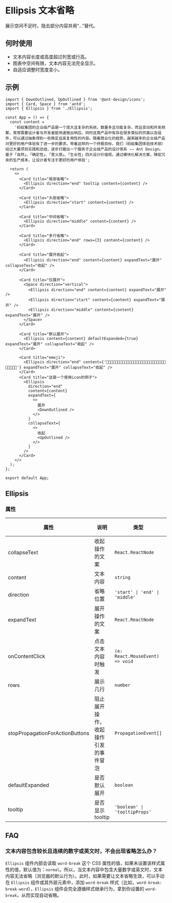 # Ellipsis 文本省略

展示空间不足时，隐去部分内容并用“...”替代。

## 何时使用

- 文本内容长度或高度超过列宽或行高。
- 图表中空间有限，文本内容无法完全显示。
- 自适应调整时宽度变小。

## 示例

```tsx
import { DownOutlined, UpOutlined } from '@ant-design/icons';
import { Card, Space } from 'antd';
import { Ellipsis } from './Ellipsis';

const App = () => {
  const content =
    '蚂蚁集团的企业级产品是一个庞大且复杂的系统，数量多且功能复杂，而且变动和并发频繁，常常需要设计者与开发者能快速做出响应。同时这类产品中有存在很多类似的页面以及组件，可以通过抽象得到一些稳定且高复用性的内容。随着商业化的趋势，越来越多的企业级产品对更好的用户体验有了进一步的要求。带着这样的一个终极目标，我们（蚂蚁集团体验技术部）经过大量项目实践和总结，逐步打磨出一个服务于企业级产品的设计体系 —— Ant Design。基于「自然」、「确定性」、「意义感」、「生长性」四大设计价值观，通过模块化解决方案，降低冗余的生产成本，让设计者专注于更好的用户体验';

  return (
    <>
      <Card title="尾部省略">
        <Ellipsis direction="end" tooltip content={content} />
      </Card>

      <Card title="头部省略">
        <Ellipsis direction="start" content={content} />
      </Card>

      <Card title="中间省略">
        <Ellipsis direction="middle" content={content} />
      </Card>

      <Card title="多行省略">
        <Ellipsis direction="end" rows={3} content={content} />
      </Card>

      <Card title="展开收起">
        <Ellipsis direction="end" content={content} expandText="展开" collapseText="收起" />
      </Card>

      <Card title="仅展开">
        <Space direction="vertical">
          <Ellipsis direction="end" content={content} expandText="展开" />
          <Ellipsis direction="start" content={content} expandText="展开" />
          <Ellipsis direction="middle" content={content} expandText="展开" />
        </Space>
      </Card>

      <Card title="默认展开">
        <Ellipsis content={content} defaultExpanded={true} expandText="展开" collapseText="收起" />
      </Card>

      <Card title="emoji">
        <Ellipsis direction="end" content={'🎉🎉🎉🎉🎉🎉🎉🎉🎉🎉🎉🎉🎉🎉🎉🎉🎉🎉🎉🎉🎉🎉🎉🎉🎉🎉🎉🎉🎉🎉🎉'} expandText="展开" collapseText="收起" />
      </Card>
      <Card title="这是一个使用icon的例子">
        <Ellipsis
          direction="end"
          content={content}
          expandText={
            <>
              展开
              <DownOutlined />
            </>
          }
          collapseText={
            <>
              收起
              <UpOutlined />
            </>
          }
        />
      </Card>
    </>
  );
};

export default App;
```

## Ellipsis

### 属性

| 属性                            | 说明                                 | 类型                            | 默认值  |
| ------------------------------- | ------------------------------------ | ------------------------------- | ------- |
| collapseText                    | 收起操作的文案                       | `React.ReactNode`               | `''`    |
| content                         | 文本内容                             | `string`                        | -       |
| direction                       | 省略位置                             | `'start' \| 'end' \| 'middle'`  | `'end'` |
| expandText                      | 展开操作的文案                       | `React.ReactNode`               | `''`    |
| onContentClick                  | 点击文本内容时触发                   | `(e: React.MouseEvent) => void` | -       |
| rows                            | 展示几行                             | `number`                        | `1`     |
| stopPropagationForActionButtons | 阻止展开操作，收起操作引发的事件冒泡 | `PropagationEvent[]`            | `[]`    |
| defaultExpanded                 | 是否默认展开                         | `boolean`                       | `false` |
| tooltip                         | 是否显示 tooltip                     | `'boolean' \| 'tooltipProps'`   | `false` |

## FAQ

### 文本内容包含较长且连续的数字或英文时，不会出现省略怎么办？

`Ellipsis` 组件内部会读取 `word-break` 这个 CSS 属性的值，如果未设置该样式属性的值，默认值为：`normal`。所以，当文本内容中包含大量数字或英文时，文本内容无法省略（浏览器的默认行为）。此时，如果需要让文本省略生效，可以手动在 `Ellipsis` 组件或其外层元素中，添加 `word-break` 样式（比如，`word-break: break-word`），`Ellipsis` 组件会完全遵循样式继承行为，拿到你设置的 `word-break`，从而实现自动省略。
